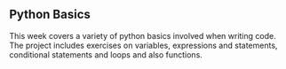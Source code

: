 ## Python Basics

This week covers a variety of python basics involved when writing code. The project includes exercises on variables, expressions and statements, conditional statements and loops and also functions.

